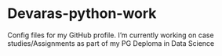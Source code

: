 # Devaras-python-work
Config files for my GitHub profile.
I’m currently working on case studies/Assignments as part of my PG Deploma in Data Science
